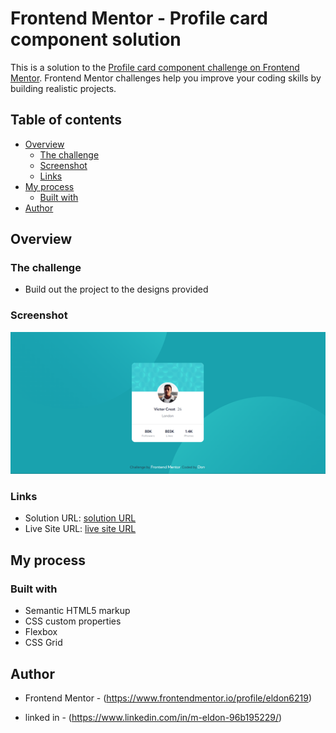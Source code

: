 # Frontend Mentor - Profile card component solution

This is a solution to the [Profile card component challenge on Frontend Mentor](https://www.frontendmentor.io/challenges/profile-card-component-cfArpWshJ). Frontend Mentor challenges help you improve your coding skills by building realistic projects. 

## Table of contents

- [Overview](#overview)
  - [The challenge](#the-challenge)
  - [Screenshot](#screenshot)
  - [Links](#links)
- [My process](#my-process)
  - [Built with](#built-with)
- [Author](#author)


## Overview

### The challenge

- Build out the project to the designs provided

### Screenshot

![](./card.png)



### Links

- Solution URL: [solution URL ](https://github.com/eldon6219/profile-card-component)
- Live Site URL: [ live site URL ](https://eldon6219.github.io/profile-card-component/)

## My process

### Built with

- Semantic HTML5 markup
- CSS custom properties
- Flexbox
- CSS Grid


## Author

- Frontend Mentor - (https://www.frontendmentor.io/profile/eldon6219)

- linked in -  (https://www.linkedin.com/in/m-eldon-96b195229/)
